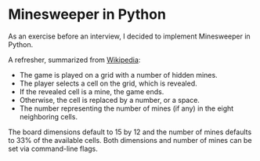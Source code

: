 Minesweeper in Python
=====================

As an exercise before an interview, I decided to implement Minesweeper in Python.

A refresher, summarized from [Wikipedia](https://en.wikipedia.org/wiki/Minesweeper_(video_game)):
* The game is played on a grid with a number of hidden mines.
* The player selects a cell on the grid, which is revealed.
* If the revealed cell is a mine, the game ends.
* Otherwise, the cell is replaced by a number, or a space.
* The number representing the number of mines (if any) in the eight neighboring cells.

The board dimensions default to 15 by 12 and the number of mines defaults to 33% of the available cells.  Both dimensions and number of mines can be set via command-line flags.
